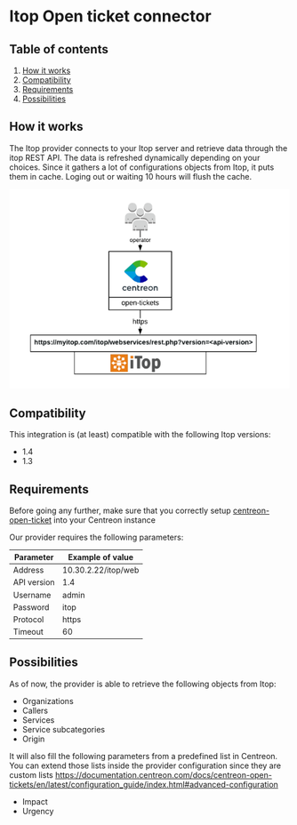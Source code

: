 # Itop Open ticket connector

## Table of contents
1. [How it works](#how-it-works)
2. [Compatibility](#compatibility)
3. [Requirements](#requirements)
4. [Possibilities](#possibilities)

## How it works <a name="how-it-works"></a>
The Itop provider connects to your Itop server and retrieve data through the itop REST API. The data is refreshed dynamically depending on your choices.
Since it gathers a lot of configurations objects from Itop, it puts them in cache. Loging out or waiting 10 hours will flush the cache.

![architecture](img/ot-itop-architecture.png)

## Compatibility <a name="compatibility"></a>
This integration is (at least) compatible with the following Itop versions:

- 1.4
- 1.3

## Requirements
Before going any further, make sure that you correctly setup [centreon-open-ticket](https://documentation.centreon.com/docs/centreon-open-tickets/en/latest/installation/index.html)
into your Centreon instance

Our provider requires the following parameters:

| Parameter | Example of value |
| --------- | ---------------- |
| Address | 10.30.2.22/itop/web |
| API version | 1.4 |
| Username | admin |
| Password | itop |
| Protocol | https |
| Timeout | 60 |

## Possibilities <a name="possibilities"></a>
As of now, the provider is able to retrieve the following objects from Itop:

- Organizations
- Callers
- Services
- Service subcategories
- Origin

It will also fill the following parameters from a predefined list in Centreon. You can extend those lists inside the provider configuration since they are custom lists
https://documentation.centreon.com/docs/centreon-open-tickets/en/latest/configuration_guide/index.html#advanced-configuration

- Impact
- Urgency
